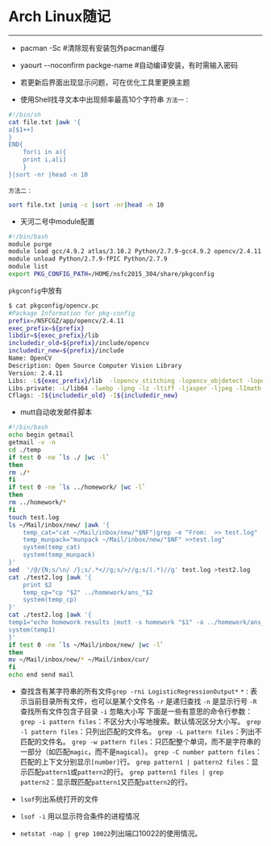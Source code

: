 # Arch Linux随记 #
-----------------
- pacman -Sc #清除现有安装包外pacman缓存

- yaourt --noconfirm packge-name #自动编译安装，有时需输入密码

- 若更新后界面出现显示问题，可在优化工具里更换主题
- 使用Shell找寻文本中出现频率最高10个字符串
`方法一：`
```Bash
#!/bin/sh
cat file.txt |awk '{
a[$1++]
}
END{
	for(i in a){
	print i,a[i]
	}
}|sort -nr |head -n 10
```
`方法二：`
```Bash
sort file.txt |uniq -c |sort -nr|head -n 10
```
- 天河二号中module配置
```Bash
#!/bin/bash
module purge
module load gcc/4.9.2 atlas/3.10.2 Python/2.7.9-gcc4.9.2 opencv/2.4.11 intel-compilers/15.0.1  intel-compilers/mkl-15 gmp/4.3.2 mpc/0.8.1 MPFR/2.4.2 ffmpeg/0.11.1 MPI/Gnu/MPICH/3.1-4.9.2
module unload Python/2.7.9-fPIC Python/2.7.9
module list
export PKG_CONFIG_PATH=/HOME/nsfc2015_304/share/pkgconfig 
```
`pkgconfig`中放有
```Bash
$ cat pkgconfig/opencv.pc 
#Package Information for pkg-config
prefix=/NSFCGZ/app/opencv/2.4.11
exec_prefix=${prefix}
libdir=${exec_prefix}/lib
includedir_old=${prefix}/include/opencv
includedir_new=${prefix}/include
Name: OpenCV
Description: Open Source Computer Vision Library
Version: 2.4.11
Libs: -L${exec_prefix}/lib  -lopencv_stitching -lopencv_objdetect -lopencv_superres -lopencv_videostab -lopencv_calib3d -lopencv_features2d -lopencv_highgui -lopencv_video -lopencv_photo -lopencv_ml -lopencv_imgproc -lopencv_flann -lopencv_core
Libs.private: -L/lib64 -lwebp -lpng -lz -ltiff -ljasper -ljpeg -lImath -lIlmImf -lIex -lHalf -lIlmThread -lgtk-3 -lgdk-3 -lpangocairo-1.0 -lpango-1.0 -latk-1.0 -lcairo-gobject -lcairo -lgdk_pixbuf-2.0 -lgio-2.0 -lgthread-2.0 -lgstvideo-1.0 -lgstapp-1.0 -lgstbase-1.0 -lgstriff-1.0 -lgstpbutils-1.0 -lgstreamer-1.0 -lgobject-2.0 -lglib-2.0 -ldc1394 -lv4l1 -lv4l2 -lavcodec -lavformat -lavutil -lswscale -lavresample -lgphoto2 -lgphoto2_port -lexif -lbz2 -ldl -lm -lpthread -lrt
Cflags: -I${includedir_old} -I${includedir_new}
```
- mutt自动收发邮件脚本 
```Bash
#!/bin/bash
echo begin getmail
getmail -v -n 
cd ./temp
if test 0 -ne `ls ./ |wc -l`
then
rm ./*
fi
if test 0 -ne `ls ../homework/ |wc -l`
then
rm ../homework/*
fi
touch test.log
ls ~/Mail/inbox/new/ |awk '{
	temp_cat="cat ~/Mail/inbox/new/"$NF"|grep -e ^From:  >> test.log"
	temp_munpack="munpack ~/Mail/inbox/new/"$NF" >>test.log"
	system(temp_cat) 
	system(temp_munpack)
}'
sed  '/@/{N;s/\n/ /};s/.*<//g;s/>//g;s/(.*)//g' test.log >test2.log 
cat ./test2.log |awk '{
	print $2
	temp_cp="cp "$2" ../homework/ans_"$2
	system(temp_cp)
}'
cat ./test2.log |awk '{
temp1="echo homework results |mutt -s homework "$1" -a ../homework/ans_"$2 
system(temp1)
}'
if test 0 -ne `ls ~/Mail/inbox/new/ |wc -l`
then
mv ~/Mail/inbox/new/* ~/Mail/inbox/cur/
fi
echo end send mail
```
- 查找含有某字符串的所有文件`grep -rni LogisticRegressionOutput*`
`*` : 表示当前目录所有文件，也可以是某个文件名
`-r` 是递归查找
`-n` 是显示行号
`-R` 查找所有文件包含子目录
`-i` 忽略大小写
下面是一些有意思的命令行参数：
`grep -i pattern files`：不区分大小写地搜索。默认情况区分大小写。 
`grep -l pattern files`：只列出匹配的文件名。
`grep -L pattern files`：列出不匹配的文件名。 
`grep -w pattern files`：只匹配整个单词，而不是字符串的一部分（如匹配`magic`，而不是`magical`）。 
`grep -C number pattern files`：匹配的上下文分别显示`[number]`行。 
`grep pattern1 | pattern2 files`：显示匹配`pattern1`或`pattern2`的行。 
`grep pattern1 files | grep pattern2`：显示既匹配`pattern1`又匹配`pattern2`的行。

- `lsof`列出系统打开的文件
- `lsof -i` 用以显示符合条件的进程情况
- `netstat -nap | grep 10022`列出端口10022的使用情况。